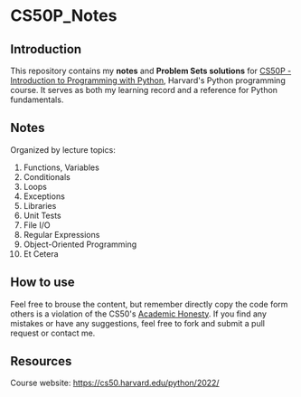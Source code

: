 # CS50P_Notes
## Introduction
This repository contains my **notes** and **Problem Sets solutions** for [CS50P - Introduction to Programming with Python](https://cs50.harvard.edu/python/2022/), Harvard's Python programming course. It serves as both my learning record and a reference for Python fundamentals.
## Notes
Organized by lecture topics:
1. Functions, Variables
2. Conditionals
3. Loops
4. Exceptions
5. Libraries
6. Unit Tests
7. File I/O
8. Regular Expressions
9. Object-Oriented Programming
10. Et Cetera
## How to use
Feel free to brouse the content, but remember directly copy the code form others is a violation of the CS50's [Academic Honesty](https://cs50.harvard.edu/python/2022/honesty/).
If you find any mistakes or have any suggestions, feel free to fork and submit a pull request or contact me.
## Resources
Course website: https://cs50.harvard.edu/python/2022/
